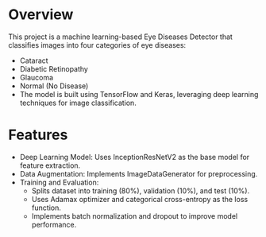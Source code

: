 # Overview
This project is a machine learning-based Eye Diseases Detector that classifies images into four categories of eye diseases:

- Cataract
- Diabetic Retinopathy
- Glaucoma
- Normal (No Disease)
- The model is built using TensorFlow and Keras, leveraging deep learning techniques for image classification.

# Features
- Deep Learning Model: Uses InceptionResNetV2 as the base model for feature extraction.
- Data Augmentation: Implements ImageDataGenerator for preprocessing.
- Training and Evaluation:
  - Splits dataset into training (80%), validation (10%), and test (10%).
  - Uses Adamax optimizer and categorical cross-entropy as the loss function.
  - Implements batch normalization and dropout to improve model performance.
